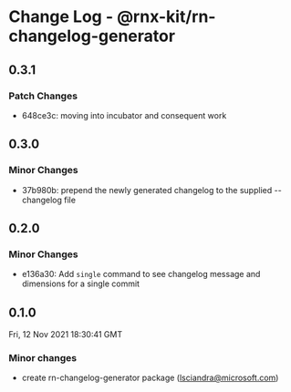 # Change Log - @rnx-kit/rn-changelog-generator

## 0.3.1

### Patch Changes

- 648ce3c: moving into incubator and consequent work

## 0.3.0

### Minor Changes

- 37b980b: prepend the newly generated changelog to the supplied --changelog file

## 0.2.0

### Minor Changes

- e136a30: Add `single` command to see changelog message and dimensions for a single commit

## 0.1.0

Fri, 12 Nov 2021 18:30:41 GMT

### Minor changes

- create rn-changelog-generator package (lsciandra@microsoft.com)
